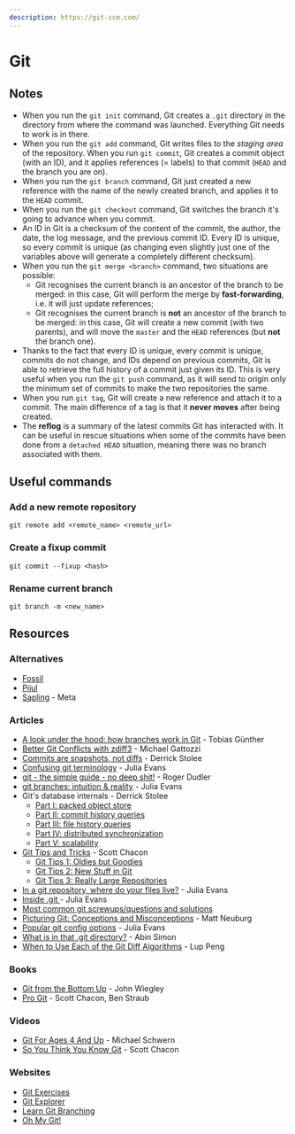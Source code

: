 ```yaml
---
description: https://git-scm.com/
---
```


# Git

## Notes

* When you run the `git init` command, Git creates a `.git` directory in the directory from where the command was launched. Everything Git needs to work is in there.
* When you run the `git add` command, Git writes files to the _staging area_ of the repository. When you run `git commit`, Git creates a commit object (with an ID), and it applies references (= labels) to that commit (`HEAD` and the branch you are on).
* When you run the `git branch` command, Git just created a new reference with the name of the newly created branch, and applies it to the `HEAD` commit.
* When you run the `git checkout` command, Git switches the branch it's going to advance when you commit.
* An ID in Git is a checksum of the content of the commit, the author, the date, the log message, and the previous commit ID. Every ID is unique, so every commit is unique (as changing even slightly just one of the variables above will generate a completely different checksum).
* When you run the `git merge <branch>` command, two situations are possible:
  * Git recognises the current branch is an ancestor of the branch to be merged: in this case, Git will perform the merge by **fast-forwarding**, i.e. it will just update references;
  * Git recognises the current branch is **not** an ancestor of the branch to be merged: in this case, Git will create a new commit (with two parents), and will move the `master` and the `HEAD` references (but **not** the branch one).
* Thanks to the fact that every ID is unique, every commit is unique, commits do not change, and IDs depend on previous commits, Git is able to retrieve the full history of a commit just given its ID. This is very useful when you run the `git push` command, as it will send to origin only the minimum set of commits to make the two repositories the same.
* When you run `git tag`, Git will create a new reference and attach it to a commit. The main difference of a tag is that it **never moves** after being created.
* The **reflog** is a summary of the latest commits Git has interacted with. It can be useful in rescue situations when some of the commits have been done from a `detached HEAD` situation, meaning there was no branch associated with them.

## Useful commands

### Add a new remote repository

`git remote add <remote_name> <remote_url>`

### Create a fixup commit

`git commit --fixup <hash>`

### Rename current branch

`git branch -m <new_name>`

## Resources

### Alternatives

* [Fossil](https://www.fossil-scm.org/home/doc/trunk/www/index.wiki)
* [Pijul](https://pijul.org/)
* [Sapling](https://sapling-scm.com/) - Meta

### Articles

* [A look under the hood: how branches work in Git](https://stackoverflow.blog/2021/04/05/a-look-under-the-hood-how-branches-work-in-git/) - Tobias Günther
* [Better Git Conflicts with zdiff3](https://ductile.systems/zdiff3/) - Michael Gattozzi
* [Commits are snapshots, not diffs](https://github.blog/2020-12-17-commits-are-snapshots-not-diffs/) - Derrick Stolee
* [Confusing git terminology](https://jvns.ca/blog/2023/11/01/confusing-git-terminology/) - Julia Evans
* [git - the simple guide - no deep shit!](https://rogerdudler.github.io/git-guide/) - Roger Dudler
* [git branches: intuition & reality](https://jvns.ca/blog/2023/11/23/branches-intuition-reality/) - Julia Evans
* Git's database internals - Derrick Stolee
  * [Part I: packed object store](https://github.blog/2022-08-29-gits-database-internals-i-packed-object-store/)
  * [Part II: commit history queries](https://github.blog/2022-08-30-gits-database-internals-ii-commit-history-queries/)
  * [Part III: file history queries](https://github.blog/2022-08-31-gits-database-internals-iii-file-history-queries/)
  * [Part IV: distributed synchronization](https://github.blog/2022-09-01-gits-database-internals-iv-distributed-synchronization/)
  * [Part V: scalability](https://github.blog/2022-09-02-gits-database-internals-v-scalability/)
* [Git Tips and Tricks](https://blog.gitbutler.com/git-tips-and-tricks/) - Scott Chacon
  * [Git Tips 1: Oldies but Goodies](https://blog.gitbutler.com/git-tips-1-theres-a-git-config-for-that/)
  * [Git Tips 2: New Stuff in Git](https://blog.gitbutler.com/git-tips-2-new-stuff-in-git/)
  * [Git Tips 3: Really Large Repositories](https://blog.gitbutler.com/git-tips-3-really-large-repositories/)
* [In a git repository, where do your files live?](https://jvns.ca/blog/2023/09/14/in-a-git-repository--where-do-your-files-live-/) - Julia Evans
* [Inside .git ](https://jvns.ca/blog/2024/01/26/inside-git/)- Julia Evans
* [Most common git screwups/questions and solutions](https://41j.com/blog/2015/02/common-git-screwupsquestions-solutions/)
* [Picturing Git: Conceptions and Misconceptions](https://www.biteinteractive.com/picturing-git-conceptions-and-misconceptions/) - Matt Neuburg
* [Popular git config options](https://jvns.ca/blog/2024/02/16/popular-git-config-options/) - Julia Evans
* [What is in that .git directory?](https://blog.meain.io/2023/what-is-in-dot-git/) - Abin Simon
* [When to Use Each of the Git Diff Algorithms](https://luppeng.wordpress.com/2020/10/10/when-to-use-each-of-the-git-diff-algorithms/) - Lup Peng

### Books

* [Git from the Bottom Up](https://jwiegley.github.io/git-from-the-bottom-up/) - John Wiegley
* [Pro Git](https://git-scm.com/book/en/v2) - Scott Chacon, Ben Straub

### Videos

* [Git For Ages 4 And Up](https://www.youtube.com/watch?v=1ffBJ4sVUb4) - Michael Schwern
* [So You Think You Know Git](https://www.youtube.com/watch?v=aolI\_Rz0ZqY) - Scott Chacon

### Websites

* [Git Exercises](https://gitexercises.fracz.com/)
* [Git Explorer](https://gitexplorer.com/)
* [Learn Git Branching](https://learngitbranching.js.org/)
* [Oh My Git!](https://ohmygit.org/)
